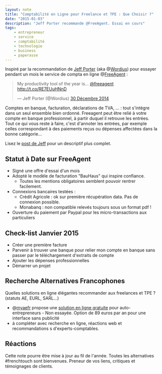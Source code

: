 ```yaml
---
layout: note
title: "Comptabilité en Ligne pour Freelance et TPE : Que Choisir ?"
date: "2015-01-03"
description: "Jeff Porter recommande @FreeAgent. Essai en cours"
tags: 
    - entrepreneur
    - service
    - comptabilité
    - technologie
    - business 
    - paperasse
---
```

Inspiré par la recommandation de <span class="h-card microcard">[Jeff Porter](http://wordius.com)</span> (aka @[Wordius](http://twitter.com/Wordius)) pour essayer pendant un mois le service de compta en ligne @[FreeAgent](freeagent) :

<blockquote class="twitter-tweet" lang="fr">
<p>My productivity tool of the year is… <a href="https://twitter.com/freeagent">@freeagent</a> <a class="p-name u-url" rel="in-reply-to" href="http://wordius.com/productivity-tool-of-the-year-freeagent/">http://t.co/RE7EUuHNnD</a></p>&mdash; Jeff Porter (@Wordius) <time class="dt-published" datetime="2014-12-30"><a href="https://twitter.com/Wordius/status/549971385813336064">30 Décembre 2014</a></time></blockquote>
<script async src="//platform.twitter.com/widgets.js" charset="utf-8"></script>

Comptes en banque, facturation, déclarations de TVA, ... : tout s'intègre dans un seul ensemble bien ordonné. Freeagent peut être relié à votre compte en banque professionnel, à partir duquel il retrouve les entrées. Tout ce qui vous reste à faire, c'est d'annoter les entrées, par exemple celles correspondant à des paiements reçus ou dépenses affectées dans la bonne catégorie...

Lisez le [post de Jeff](http://wordius.com/productivity-tool-of-the-year-freeagent/) pour un descriptif plus complet. 


## Statut à Date sur FreeAgent 
- Signé une offre d'essai d'un mois
- Adopté le modèle de facturation "BauHaus" qui inspire confiance.
    + Toutes les mentions obligatoires semblent pouvoir rentrer facilement.
- Connexions bancaires testées :  
	+ Crédit Agricole : ok sur première récupération data. Pas de connexion possible. 
	+ Monabanq : non compatible relevés toujours sous un format pdf ! 
- Ouverture du paiement par Paypal pour les micro-transactions aux particuliers

## Check-list Janvier 2015
- Créer une première facture 
- Parvenir à trouver une banque pour relier mon compte en banque sans passer par le téléchargement d'extraits de compte
- Ajouter les dépenses professionnelles
- Démarrer un projet 

## Recherche Alternatives Francophones 
Quelles solutions en ligne élégantes recommander aux freelances et TPE ? (statuts AE, EURL, SARL...)
- @[myaefr](https://twitter.com/myaefr) propose une [solution en ligne gratuite](https://www.myae.fr/subscribe/abonnement-premium-auto-entrepreneur.php) pour auto-entrepreneurs - Non essayée. Option de 89 euros par an pour une interface sans publicité
- à compléter avec recherche en ligne, réactions web et recommandations s d'experts-comptables.

## Réactions

Cette note pourre être mise à jour au fil de l'année. Toutes les alternatives #frenchtouch sont bienvenues. 
Preneur de vos liens, critiques et témoignages de clients. 


